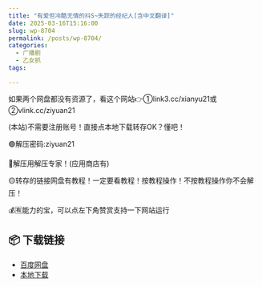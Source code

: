 ```yaml
---
title: "有爱但冷酷无情的抖S~失踪的经纪人[含中文翻译]"
date: 2025-03-16T15:16:00
slug: wp-8704
permalink: /posts/wp-8704/
categories:
  - 广播剧
  - 乙女抓
tags:

---
```


如果两个网盘都没有资源了，看这个网站👉①link3.cc/xianyu21或②vlink.cc/ziyuan21

(本站)不需要注册账号！直接点本地下载转存OK？懂吧！

🟢解压密码:ziyuan21

🔵解压用解压专家！(应用商店有)

🟡转存的链接网盘有教程！一定要看教程！按教程操作！不按教程操作你不会解压！

💰🈶能力的宝，可以点左下角赞赏支持一下网站运行

## 📦 下载链接
- [百度网盘](https://blziyuan21.com/pay-download/8704?key=d3f1e21c95&down_id=0)
- [本地下载](https://blziyuan21.com/pay-download/8704?key=d3f1e21c95&down_id=1)

